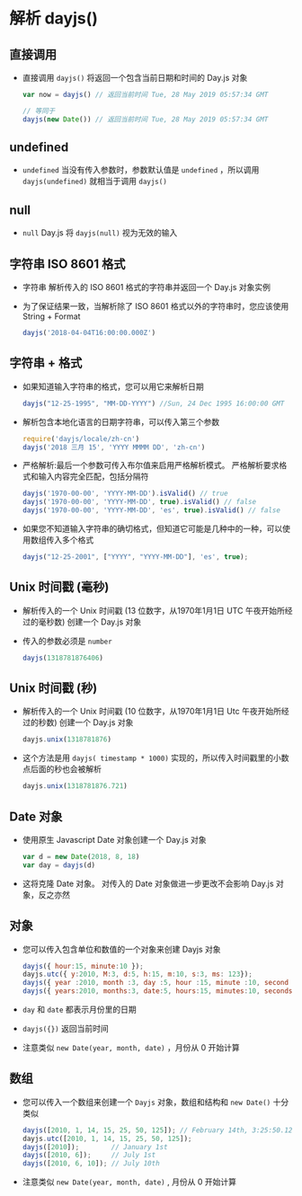 # 解析 dayjs()

## 直接调用

+ 直接调用 `dayjs()` 将返回一个包含当前日期和时间的 Day.js 对象

  ```js
  var now = dayjs() // 返回当前时间 Tue, 28 May 2019 05:57:34 GMT

  // 等同于
  dayjs(new Date()) // 返回当前时间 Tue, 28 May 2019 05:57:34 GMT
  ```

## undefined

+ `undefined` 当没有传入参数时，参数默认值是 `undefined` ，所以调用 `dayjs(undefined)` 就相当于调用 `dayjs()`

## null

+ `null` Day.js 将 `dayjs(null)` 视为无效的输入

## 字符串 ISO 8601 格式

+ 字符串 解析传入的 ISO 8601 格式的字符串并返回一个 Day.js 对象实例

+ 为了保证结果一致，当解析除了 ISO 8601 格式以外的字符串时，您应该使用 String + Format

  ```js
  dayjs('2018-04-04T16:00:00.000Z')
  ```

## 字符串 + 格式

+ 如果知道输入字符串的格式，您可以用它来解析日期

  ```js
  dayjs("12-25-1995", "MM-DD-YYYY") //Sun, 24 Dec 1995 16:00:00 GMT
  ```

+ 解析包含本地化语言的日期字符串，可以传入第三个参数

  ```js
  require('dayjs/locale/zh-cn')
  dayjs('2018 三月 15', 'YYYY MMMM DD', 'zh-cn')
  ```

+ 严格解析:最后一个参数可传入布尔值来启用严格解析模式。 严格解析要求格式和输入内容完全匹配，包括分隔符

  ```js
  dayjs('1970-00-00', 'YYYY-MM-DD').isValid() // true
  dayjs('1970-00-00', 'YYYY-MM-DD', true).isValid() // false
  dayjs('1970-00-00', 'YYYY-MM-DD', 'es', true).isValid() // false
  ```

+ 如果您不知道输入字符串的确切格式，但知道它可能是几种中的一种，可以使用数组传入多个格式

  ```js
  dayjs("12-25-2001", ["YYYY", "YYYY-MM-DD"], 'es', true);
  ```

## Unix 时间戳 (毫秒)

+ 解析传入的一个 Unix 时间戳 (13 位数字，从1970年1月1日 UTC 午夜开始所经过的毫秒数) 创建一个 Day.js 对象
+ 传入的参数必须是 `number`

  ```js
  dayjs(1318781876406)
  ```

## Unix 时间戳 (秒)

+ 解析传入的一个 Unix 时间戳 (10 位数字，从1970年1月1日 Utc 午夜开始所经过的秒数) 创建一个 Day.js 对象

  ```js
  dayjs.unix(1318781876)
  ```

+ 这个方法是用 `dayjs( timestamp * 1000)` 实现的，所以传入时间戳里的小数点后面的秒也会被解析

  ```js
  dayjs.unix(1318781876.721)
  ```

## Date 对象

+ 使用原生 Javascript Date 对象创建一个 Day.js 对象

  ```js
  var d = new Date(2018, 8, 18)
  var day = dayjs(d)
  ```

+ 这将克隆 Date 对象。 对传入的 Date 对象做进一步更改不会影响 Day.js 对象，反之亦然

## 对象

+ 您可以传入包含单位和数值的一个对象来创建 Dayjs 对象

  ```js
  dayjs({ hour:15, minute:10 });
  dayjs.utc({ y:2010, M:3, d:5, h:15, m:10, s:3, ms: 123});
  dayjs({ year :2010, month :3, day :5, hour :15, minute :10, second :3, millisecond :123});
  dayjs({ years:2010, months:3, date:5, hours:15, minutes:10, seconds:3, milliseconds:123});
  ```

+ `day` 和 `date` 都表示月份里的日期

+ `dayjs({})` 返回当前时间

+ 注意类似 `new Date(year, month, date)` ，月份从 0 开始计算

## 数组

+ 您可以传入一个数组来创建一个 `Dayjs` 对象，数组和结构和 `new Date()` 十分类似

  ```js
  dayjs([2010, 1, 14, 15, 25, 50, 125]); // February 14th, 3:25:50.125 PM
  dayjs.utc([2010, 1, 14, 15, 25, 50, 125]);
  dayjs([2010]);        // January 1st
  dayjs([2010, 6]);     // July 1st
  dayjs([2010, 6, 10]); // July 10th
  ```

+ 注意类似 `new Date(year, month, date)` , 月份从 0 开始计算
